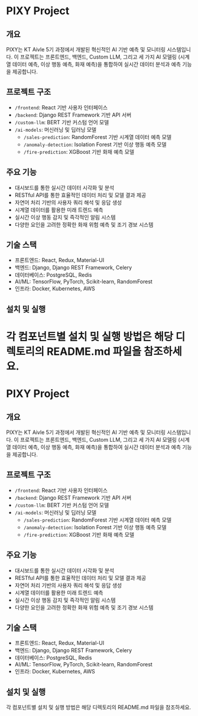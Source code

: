 # PIXY Project

## 개요
PIXY는 KT Aivle 5기 과정에서 개발된 혁신적인 AI 기반 예측 및 모니터링 시스템입니다. 이 프로젝트는 프론트엔드, 백엔드, Custom LLM, 그리고 세 가지 AI 모델링 (시계열 데이터 예측, 이상 행동 예측, 화재 예측)을 통합하여 실시간 데이터 분석과 예측 기능을 제공합니다.

## 프로젝트 구조
- `/frontend`: React 기반 사용자 인터페이스
- `/backend`: Django REST Framework 기반 API 서버
- `/custom-llm`: BERT 기반 커스텀 언어 모델
- `/ai-models`: 머신러닝 및 딥러닝 모델
  - `/sales-prediction`: RandomForest 기반 시계열 데이터 예측 모델
  - `/anomaly-detection`: Isolation Forest 기반 이상 행동 예측 모델
  - `/fire-prediction`: XGBoost 기반 화재 예측 모델

## 주요 기능
- 대시보드를 통한 실시간 데이터 시각화 및 분석
- RESTful API를 통한 효율적인 데이터 처리 및 모델 결과 제공
- 자연어 처리 기반의 사용자 쿼리 해석 및 응답 생성
- 시계열 데이터를 활용한 미래 트렌드 예측
- 실시간 이상 행동 감지 및 즉각적인 알림 시스템
- 다양한 요인을 고려한 정확한 화재 위험 예측 및 조기 경보 시스템

## 기술 스택
- 프론트엔드: React, Redux, Material-UI
- 백엔드: Django, Django REST Framework, Celery
- 데이터베이스: PostgreSQL, Redis
- AI/ML: TensorFlow, PyTorch, Scikit-learn, RandomForest
- 인프라: Docker, Kubernetes, AWS

## 설치 및 실행
각 컴포넌트별 설치 및 실행 방법은 해당 디렉토리의 README.md 파일을 참조하세요.
=======
# PIXY Project

## 개요
PIXY는 KT Aivle 5기 과정에서 개발된 혁신적인 AI 기반 예측 및 모니터링 시스템입니다. 이 프로젝트는 프론트엔드, 백엔드, Custom LLM, 그리고 세 가지 AI 모델링 (시계열 데이터 예측, 이상 행동 예측, 화재 예측)을 통합하여 실시간 데이터 분석과 예측 기능을 제공합니다.

## 프로젝트 구조
- `/frontend`: React 기반 사용자 인터페이스
- `/backend`: Django REST Framework 기반 API 서버
- `/custom-llm`: BERT 기반 커스텀 언어 모델
- `/ai-models`: 머신러닝 및 딥러닝 모델
  - `/sales-prediction`: RandomForest 기반 시계열 데이터 예측 모델
  - `/anomaly-detection`: Isolation Forest 기반 이상 행동 예측 모델
  - `/fire-prediction`: XGBoost 기반 화재 예측 모델

## 주요 기능
- 대시보드를 통한 실시간 데이터 시각화 및 분석
- RESTful API를 통한 효율적인 데이터 처리 및 모델 결과 제공
- 자연어 처리 기반의 사용자 쿼리 해석 및 응답 생성
- 시계열 데이터를 활용한 미래 트렌드 예측
- 실시간 이상 행동 감지 및 즉각적인 알림 시스템
- 다양한 요인을 고려한 정확한 화재 위험 예측 및 조기 경보 시스템

## 기술 스택
- 프론트엔드: React, Redux, Material-UI
- 백엔드: Django, Django REST Framework, Celery
- 데이터베이스: PostgreSQL, Redis
- AI/ML: TensorFlow, PyTorch, Scikit-learn, RandomForest
- 인프라: Docker, Kubernetes, AWS

## 설치 및 실행
각 컴포넌트별 설치 및 실행 방법은 해당 디렉토리의 README.md 파일을 참조하세요.

